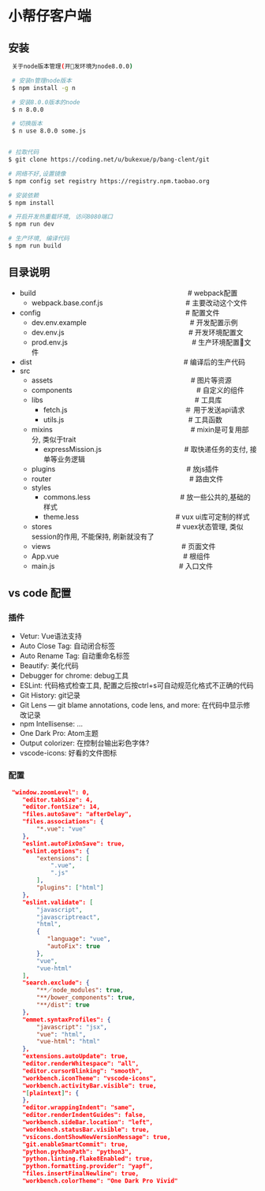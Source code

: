 # 小帮仔客户端

## 安装

```bash
 关于node版本管理(开发环境为node8.0.0)

 # 安装n管理node版本
 $ npm install -g n

 # 安装8.0.0版本的node
 $ n 8.0.0

 # 切换版本
 $ n use 8.0.0 some.js
```

``` bash

# 拉取代码
$ git clone https://coding.net/u/bukexue/p/bang-clent/git

# 网络不好,设置镜像
$ npm config set registry https://registry.npm.taobao.org 

# 安装依赖
$ npm install

# 开启开发热重载环境, 访问8080端口
$ npm run dev

# 生产环境, 编译代码
$ npm run build

```

## 目录说明

- build　　　　　　　　　　　　　　　　　　　　　　# webpack配置
  - webpack.base.conf.js　　　　　　　　　　　　# 主要改动这个文件
- config　　　　　　　　　　　　　　　　　　　　　# 配置文件
  - dev.env.example　　　　　　　　　　　　　　　# 开发配置示例
  - dev.env.js　　　　　　　　　　　　　　　　　　# 开发环境配置文
  - prod.env.js　　　　　　　　　　　　　　　　　　# 生产环境配置文件
- dist　　　　　　　　　　　　　　　　　　　　　　# 编译后的生产代码
- src
  - assets　　　　　　　　　　　　　　　　　　　　# 图片等资源
  - components　　　　　　　　　　　　　　　　　　# 自定义的组件
  - libs　　　　　　　　　　　　　　　　　　　　　　# 工具库
    - fetch.js　　　　　　　　　　　　　　　　　＃ 用于发送api请求
    - utils.js　　　　　　　　　　　　　　　　　　# 工具函数
  - mixins　　　　　　　　　　　　　　　　　　　　# mixin是可复用部分, 类似于trait
    - expressMission.js　　　　　　　　　　　　# 取快递任务的支付, 接单等业务逻辑
  - plugins　　　　　　　　　　　　　　　　　　　# 放js插件
  - router　　　　　　　　　　　　　　　　　　　　# 路由文件
  - styles
    - commons.less　　　　　　　　　　　　　# 放一些公共的,基础的样式
    - theme.less　　　　　　　　　　　　　　# vux ui库可定制的样式
  - stores　　　　　　　　　　　　　　　　　　# vuex状态管理, 类似session的作用, 不能保持, 刷新就没有了
  - views　　　　　　　　　　　　　　　　　　　# 页面文件
  - App.vue　　　　　　　　　　　　　　　　　　# 根组件
  - main.js　　　　　　　　　　　　　　　　　　# 入口文件

## vs code 配置

### 插件

* Vetur: Vue语法支持
* Auto Close Tag: 自动闭合标签
* Auto Rename Tag: 自动重命名标签
* Beautify: 美化代码
* Debugger for chrome: debug工具
* ESLint: 代码格式检查工具, 配置之后按ctrl+s可自动规范化格式不正确的代码
* Git History: git记录
* Git Lens — git blame annotations, code lens, and more: 在代码中显示修改记录
* npm Intellisense: ...
* One Dark Pro: Atom主题
* Output colorizer: 在控制台输出彩色字体?
* vscode-icons: 好看的文件图标

### 配置

```json
 "window.zoomLevel": 0,
    "editor.tabSize": 4,
    "editor.fontSize": 14,
    "files.autoSave": "afterDelay",
    "files.associations": {
        "*.vue": "vue"
    },
    "eslint.autoFixOnSave": true,
    "eslint.options": {
        "extensions": [
            ".vue",
            ".js"
        ],
        "plugins": ["html"]
    },
    "eslint.validate": [
        "javascript",
        "javascriptreact",
        "html",
        { 
           "language": "vue", 
           "autoFix": true 
        },
        "vue",
        "vue-html"
    ],
    "search.exclude": {
        "**／node_modules": true,
        "**/bower_components": true,
        "**/dist": true
    },
    "emmet.syntaxProfiles": {
        "javascript": "jsx",
        "vue": "html",
        "vue-html": "html"
    },
    "extensions.autoUpdate": true,
    "editor.renderWhitespace": "all",
    "editor.cursorBlinking": "smooth",
    "workbench.iconTheme": "vscode-icons",
    "workbench.activityBar.visible": true,
    "[plaintext]": {
    },   
    "editor.wrappingIndent": "same",
    "editor.renderIndentGuides": false,
    "workbench.sideBar.location": "left",
    "workbench.statusBar.visible": true,
    "vsicons.dontShowNewVersionMessage": true,
    "git.enableSmartCommit": true,
    "python.pythonPath": "python3",
    "python.linting.flake8Enabled": true,
    "python.formatting.provider": "yapf",
    "files.insertFinalNewline": true,
    "workbench.colorTheme": "One Dark Pro Vivid"
```
